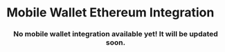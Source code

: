 # Mobile Wallet Ethereum Integration

<h3 align="center">
  No mobile wallet integration available yet! It will be updated soon.
</h3>